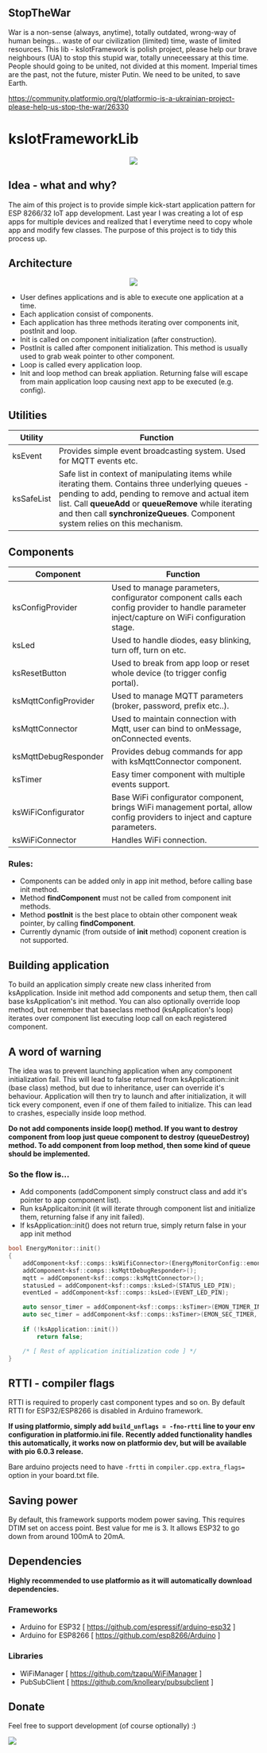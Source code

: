 ## StopTheWar

War is a non-sense (always, anytime), totally outdated, wrong-way of human beings... waste of our civilization (limited) time, waste of limited resources.
This lib - ksIotFramework is polish project, please help our brave neighbours (UA) to stop this stupid war, totally unneceessary at this time. People should going to be united, not divided at this moment. Imperial times are the past, not the future, mister Putin. We need to be united, to save Earth.

https://community.platformio.org/t/platformio-is-a-ukrainian-project-please-help-us-stop-the-war/26330

# ksIotFrameworkLib
<p align="center">
  <img src="doc/header.jpg">
</p>

## Idea - what and why?

The aim of this project is to provide simple kick-start application pattern for ESP 8266/32 IoT app development. Last year I was creating a lot of esp apps for multiple devices and realized that I everytime need to copy whole app and modify few classes. The purpose of this project is to tidy this process up.

## Architecture
<p align="center">
  <img src="doc/app_diagram.png">
</p>

- User defines applications and is able to execute one application at a time.
- Each application consist of components.
- Each application has three methods iterating over components init, postInit and loop.
- Init is called on component initialization (after construction).
- PostInit is called after component initialization. This method is usually used to grab weak pointer to other component.
- Loop is called every application loop.
- Init and loop method can break appliation. Returning false will escape from main application loop causing next app to be executed (e.g. config).

## Utilities
| Utility  | Function |
| ------------- | ------------- |
| ksEvent  | Provides simple event broadcasting system. Used for MQTT events etc. |
| ksSafeList  | Safe list in context of manipulating items while iterating them. Contains three underlying queues - pending to add, pending to remove and actual item list. Call **queueAdd** or **queueRemove** while iterating and then call **synchronizeQueues**. Component system relies on this mechanism. |

## Components
| Component  | Function |
| ------------- | ------------- |
| ksConfigProvider  | Used to manage parameters, configurator component calls each config provider to handle parameter inject/capture on WiFi configuration stage. |
| ksLed  | Used to handle diodes, easy blinking, turn off, turn on etc. |
| ksResetButton  | Used to break from app loop or reset whole device (to trigger config portal). |
| ksMqttConfigProvider  | Used to manage MQTT parameters (broker, password, prefix etc..). |
| ksMqttConnector  | Used to maintain connection with Mqtt, user can bind to onMessage, onConnected events. |
| ksMqttDebugResponder  | Provides debug commands for app with ksMqttConnector component. |
| ksTimer  | Easy timer component with multiple events support. |
| ksWiFiConfigurator | Base WiFi configurator component, brings WiFi management portal, allow config providers to inject and capture parameters. |
| ksWiFiConnector | Handles WiFi connection. |

### Rules:
- Components can be added only in app init method, before calling base init method.
- Method **findComponent** must not be called from component init methods.
- Method **postInit** is the best place to obtain other component weak pointer, by calling **findComponent**.
- Currently dynamic (from outside of **init** method) coponent creation is not supported.

## Building application
To build an application simply create new class inherited from ksApplication. Inside init method add components and setup them, then call base ksApplication's init method. You can also optionally override loop method, but remember that baseclass method (ksApplication's loop) iterates over component list executing loop call on each registered component.

## A word of warning
The idea was to prevent launching application when any component initialization fail. This will lead to false returned from ksApplication::init (base class) method, but due to inheritance, user can override it's behaviour. Application will then try to launch and after initialization, it will tick every component, even if one of them failed to initialize. This can lead to crashes, especially inside loop method.

**Do not add components inside loop() method. If you want to destroy component from loop just queue component to destroy (queueDestroy) method. To add component from loop method, then some kind of queue should be implemented.**

### So the flow is...
- Add components (addComponent simply construct class and add it's pointer to app component list).
- Run ksApplicaiton:init (it will iterate through component list and initialize them, returning false if any init failed).
- If ksApplication::init() does not return true, simply return false in your app init method

```c++
bool EnergyMonitor::init()
{
	addComponent<ksf::comps::ksWifiConnector>(EnergyMonitorConfig::emonDeviceName);
	addComponent<ksf::comps::ksMqttDebugResponder>();
	mqtt = addComponent<ksf::comps::ksMqttConnector>();
	statusLed = addComponent<ksf::comps::ksLed>(STATUS_LED_PIN);
	eventLed = addComponent<ksf::comps::ksLed>(EVENT_LED_PIN);

	auto sensor_timer = addComponent<ksf::comps::ksTimer>(EMON_TIMER_INTERVAL, true);
	auto sec_timer = addComponent<ksf::comps::ksTimer>(EMON_SEC_TIMER, true);
	
	if (!ksApplication::init())
		return false;

	/* [ Rest of application initialization code ] */
}
```

## RTTI - compiler flags
RTTI is required to properly cast component types and so on. By default RTTI for ESP32/ESP8266 is disabled in Arduino framework.

**If using platformio, simply add `build_unflags = -fno-rtti` line to your env configuration in platformio.ini file.**
**Recently added functionality handles this automatically, it works now on platformio dev, but will be available with pio 6.0.3 release.**

Bare arduino projects need to have `-frtti` in `compiler.cpp.extra_flags=` option in your board.txt file.

## Saving power
By default, this framework supports modem power saving. This requires DTIM set on access point. Best value for me is 3.
It allows ESP32 to go down from around 100mA to 20mA.

## Dependencies
**Highly recommended to use platformio as it will automatically download dependencies.**

### Frameworks
- Arduino for ESP32 [ https://github.com/espressif/arduino-esp32 ]
- Arduino for ESP8266 [ https://github.com/esp8266/Arduino ]

### Libraries
- WiFiManager [ https://github.com/tzapu/WiFiManager ]
- PubSubClient [ https://github.com/knolleary/pubsubclient ]

## Donate
Feel free to support development (of course optionally) :)

[<img src="https://www.paypalobjects.com/en_US/i/btn/btn_donate_LG.gif">](https://www.paypal.com/donate/?hosted_button_id=A3QTXX6MN9LN8)
